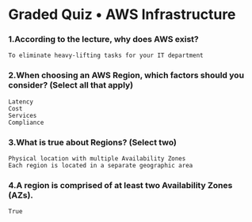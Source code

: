 # Graded Quiz • AWS Infrastructure

### 1.According to the lecture, why does AWS exist?

    To eliminate heavy-lifting tasks for your IT department

### 2.When choosing an AWS Region, which factors should you consider? (Select all that apply)

    Latency
    Cost
    Services
    Compliance

### 3.What is true about Regions? (Select two)

    Physical location with multiple Availability Zones
    Each region is located in a separate geographic area

### 4.A region is comprised of at least two Availability Zones (AZs).

    True
